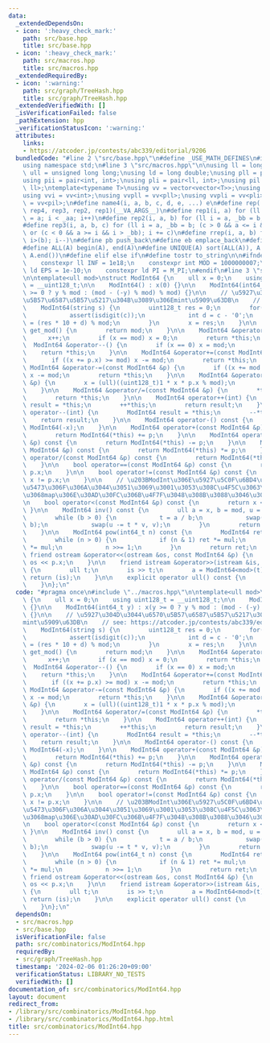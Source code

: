 ```yaml
---
data:
  _extendedDependsOn:
  - icon: ':heavy_check_mark:'
    path: src/base.hpp
    title: src/base.hpp
  - icon: ':heavy_check_mark:'
    path: src/macros.hpp
    title: src/macros.hpp
  _extendedRequiredBy:
  - icon: ':warning:'
    path: src/graph/TreeHash.hpp
    title: src/graph/TreeHash.hpp
  _extendedVerifiedWith: []
  _isVerificationFailed: false
  _pathExtension: hpp
  _verificationStatusIcon: ':warning:'
  attributes:
    links:
    - https://atcoder.jp/contests/abc339/editorial/9206
  bundledCode: "#line 2 \"src/base.hpp\"\n#define _USE_MATH_DEFINES\n#include <bits/stdc++.h>\n\
    using namespace std;\n#line 3 \"src/macros.hpp\"\n\nusing ll = long long;\nusing\
    \ ull = unsigned long long;\nusing ld = long double;\nusing pll = pair<ll, ll>;\n\
    using pii = pair<int, int>;\nusing pli = pair<ll, int>;\nusing pil = pair<int,\
    \ ll>;\ntemplate<typename T>\nusing vv = vector<vector<T>>;\nusing vvl = vv<ll>;\n\
    using vvi = vv<int>;\nusing vvpll = vv<pll>;\nusing vvpli = vv<pli>;\nusing vvpil\
    \ = vv<pil>;\n#define name4(i, a, b, c, d, e, ...) e\n#define rep(...) name4(__VA_ARGS__,\
    \ rep4, rep3, rep2, rep1)(__VA_ARGS__)\n#define rep1(i, a) for (ll i = 0, _aa\
    \ = a; i < _aa; i++)\n#define rep2(i, a, b) for (ll i = a, _bb = b; i < _bb; i++)\n\
    #define rep3(i, a, b, c) for (ll i = a, _bb = b; (c > 0 && a <= i && i < _bb)\
    \ or (c < 0 && a >= i && i > _bb); i += c)\n#define rrep(i, a, b) for (ll i=(a);\
    \ i>(b); i--)\n#define pb push_back\n#define eb emplace_back\n#define mkp make_pair\n\
    #define ALL(A) begin(A), end(A)\n#define UNIQUE(A) sort(ALL(A)), A.erase(unique(ALL(A)),\
    \ A.end())\n#define elif else if\n#define tostr to_string\n\n#ifndef CONSTANTS\n\
    \    constexpr ll INF = 1e18;\n    constexpr int MOD = 1000000007;\n    constexpr\
    \ ld EPS = 1e-10;\n    constexpr ld PI = M_PI;\n#endif\n#line 3 \"src/combinatorics/ModInt64.hpp\"\
    \n\ntemplate<ull mod>\nstruct ModInt64 {\n    ull x = 0;\n    using uint128_t\
    \ = __uint128_t;\n\n    ModInt64() : x(0) {}\n\n    ModInt64(int64_t y) : x(y\
    \ >= 0 ? y % mod : (mod - (-y) % mod) % mod) {}\n\n    // \u5927\u304D\u3044\u6570\
    \u5B57\u6587\u5B57\u5217\u304B\u3089\u306Emint\u5909\u63DB\n    // see: https://atcoder.jp/contests/abc339/editorial/9206\n\
    \    ModInt64(string s) {\n        uint128_t res = 0;\n        for(auto &c : s){\n\
    \            assert(isdigit(c));\n            int d = c - '0';\n            res\
    \ = (res * 10 + d) % mod;\n        }\n        x = res;\n    }\n\n    static ull\
    \ get_mod() {\n        return mod;\n    }\n\n    ModInt64 &operator++() {\n  \
    \      x++;\n        if (x == mod) x = 0;\n        return *this;\n    }\n\n  \
    \  ModInt64 &operator--() {\n        if (x == 0) x = mod;\n        x--;\n    \
    \    return *this;\n    }\n\n    ModInt64 &operator+=(const ModInt64 &p) {\n \
    \       if ((x += p.x) >= mod) x -= mod;\n        return *this;\n    }\n\n   \
    \ ModInt64 &operator-=(const ModInt64 &p) {\n        if ((x += mod - p.x) >= mod)\
    \ x -= mod;\n        return *this;\n    }\n\n    ModInt64 &operator*=(const ModInt64\
    \ &p) {\n        x = (ull)((uint128_t)1 * x * p.x % mod);\n        return *this;\n\
    \    }\n\n    ModInt64 &operator/=(const ModInt64 &p) {\n        *this *= p.inv();\n\
    \        return *this;\n    }\n\n    ModInt64 operator++(int) {\n        ModInt64\
    \ result = *this;\n        ++*this;\n        return result;\n    }\n\n    ModInt64\
    \ operator--(int) {\n        ModInt64 result = *this;\n        --*this;\n    \
    \    return result;\n    }\n\n    ModInt64 operator-() const {\n        return\
    \ ModInt64(-x);\n    }\n\n    ModInt64 operator+(const ModInt64 &p) const {\n\
    \        return ModInt64(*this) += p;\n    }\n\n    ModInt64 operator-(const ModInt64\
    \ &p) const {\n        return ModInt64(*this) -= p;\n    }\n\n    ModInt64 operator*(const\
    \ ModInt64 &p) const {\n        return ModInt64(*this) *= p;\n    }\n\n    ModInt64\
    \ operator/(const ModInt64 &p) const {\n        return ModInt64(*this) /= p;\n\
    \    }\n\n    bool operator==(const ModInt64 &p) const {\n        return x ==\
    \ p.x;\n    }\n\n    bool operator!=(const ModInt64 &p) const {\n        return\
    \ x != p.x;\n    }\n\n    // \u203BModInt\u306E\u5927\u5C0F\u6BD4\u8F03\u306B\u610F\
    \u5473\u306F\u306A\u3044\u3051\u3069\u3001\u3053\u308C\u4F5C\u3063\u3068\u304F\
    \u3068map\u306E\u30AD\u30FC\u306B\u4F7F\u3048\u308B\u3088\u3046\u306B\u306A\u308B\
    \n    bool operator<(const ModInt64 &p) const {\n        return x < p.x;\n   \
    \ }\n\n    ModInt64 inv() const {\n        ull a = x, b = mod, u = 1, v = 0, t;\n\
    \        while (b > 0) {\n            t = a / b;\n            swap(a -= t * b,\
    \ b);\n            swap(u -= t * v, v);\n        }\n        return ModInt64(u);\n\
    \    }\n\n    ModInt64 pow(int64_t n) const {\n        ModInt64 ret(1), mul(x);\n\
    \        while (n > 0) {\n            if (n & 1) ret *= mul;\n            mul\
    \ *= mul;\n            n >>= 1;\n        }\n        return ret;\n    }\n\n   \
    \ friend ostream &operator<<(ostream &os, const ModInt64 &p) {\n        return\
    \ os << p.x;\n    }\n\n    friend istream &operator>>(istream &is, ModInt64 &a)\
    \ {\n        ull t;\n        is >> t;\n        a = ModInt64<mod>(t);\n       \
    \ return (is);\n    }\n\n    explicit operator ull() const {\n        return x;\n\
    \    }\n};\n"
  code: "#pragma once\n#include \"../macros.hpp\"\n\ntemplate<ull mod>\nstruct ModInt64\
    \ {\n    ull x = 0;\n    using uint128_t = __uint128_t;\n\n    ModInt64() : x(0)\
    \ {}\n\n    ModInt64(int64_t y) : x(y >= 0 ? y % mod : (mod - (-y) % mod) % mod)\
    \ {}\n\n    // \u5927\u304D\u3044\u6570\u5B57\u6587\u5B57\u5217\u304B\u3089\u306E\
    mint\u5909\u63DB\n    // see: https://atcoder.jp/contests/abc339/editorial/9206\n\
    \    ModInt64(string s) {\n        uint128_t res = 0;\n        for(auto &c : s){\n\
    \            assert(isdigit(c));\n            int d = c - '0';\n            res\
    \ = (res * 10 + d) % mod;\n        }\n        x = res;\n    }\n\n    static ull\
    \ get_mod() {\n        return mod;\n    }\n\n    ModInt64 &operator++() {\n  \
    \      x++;\n        if (x == mod) x = 0;\n        return *this;\n    }\n\n  \
    \  ModInt64 &operator--() {\n        if (x == 0) x = mod;\n        x--;\n    \
    \    return *this;\n    }\n\n    ModInt64 &operator+=(const ModInt64 &p) {\n \
    \       if ((x += p.x) >= mod) x -= mod;\n        return *this;\n    }\n\n   \
    \ ModInt64 &operator-=(const ModInt64 &p) {\n        if ((x += mod - p.x) >= mod)\
    \ x -= mod;\n        return *this;\n    }\n\n    ModInt64 &operator*=(const ModInt64\
    \ &p) {\n        x = (ull)((uint128_t)1 * x * p.x % mod);\n        return *this;\n\
    \    }\n\n    ModInt64 &operator/=(const ModInt64 &p) {\n        *this *= p.inv();\n\
    \        return *this;\n    }\n\n    ModInt64 operator++(int) {\n        ModInt64\
    \ result = *this;\n        ++*this;\n        return result;\n    }\n\n    ModInt64\
    \ operator--(int) {\n        ModInt64 result = *this;\n        --*this;\n    \
    \    return result;\n    }\n\n    ModInt64 operator-() const {\n        return\
    \ ModInt64(-x);\n    }\n\n    ModInt64 operator+(const ModInt64 &p) const {\n\
    \        return ModInt64(*this) += p;\n    }\n\n    ModInt64 operator-(const ModInt64\
    \ &p) const {\n        return ModInt64(*this) -= p;\n    }\n\n    ModInt64 operator*(const\
    \ ModInt64 &p) const {\n        return ModInt64(*this) *= p;\n    }\n\n    ModInt64\
    \ operator/(const ModInt64 &p) const {\n        return ModInt64(*this) /= p;\n\
    \    }\n\n    bool operator==(const ModInt64 &p) const {\n        return x ==\
    \ p.x;\n    }\n\n    bool operator!=(const ModInt64 &p) const {\n        return\
    \ x != p.x;\n    }\n\n    // \u203BModInt\u306E\u5927\u5C0F\u6BD4\u8F03\u306B\u610F\
    \u5473\u306F\u306A\u3044\u3051\u3069\u3001\u3053\u308C\u4F5C\u3063\u3068\u304F\
    \u3068map\u306E\u30AD\u30FC\u306B\u4F7F\u3048\u308B\u3088\u3046\u306B\u306A\u308B\
    \n    bool operator<(const ModInt64 &p) const {\n        return x < p.x;\n   \
    \ }\n\n    ModInt64 inv() const {\n        ull a = x, b = mod, u = 1, v = 0, t;\n\
    \        while (b > 0) {\n            t = a / b;\n            swap(a -= t * b,\
    \ b);\n            swap(u -= t * v, v);\n        }\n        return ModInt64(u);\n\
    \    }\n\n    ModInt64 pow(int64_t n) const {\n        ModInt64 ret(1), mul(x);\n\
    \        while (n > 0) {\n            if (n & 1) ret *= mul;\n            mul\
    \ *= mul;\n            n >>= 1;\n        }\n        return ret;\n    }\n\n   \
    \ friend ostream &operator<<(ostream &os, const ModInt64 &p) {\n        return\
    \ os << p.x;\n    }\n\n    friend istream &operator>>(istream &is, ModInt64 &a)\
    \ {\n        ull t;\n        is >> t;\n        a = ModInt64<mod>(t);\n       \
    \ return (is);\n    }\n\n    explicit operator ull() const {\n        return x;\n\
    \    }\n};\n"
  dependsOn:
  - src/macros.hpp
  - src/base.hpp
  isVerificationFile: false
  path: src/combinatorics/ModInt64.hpp
  requiredBy:
  - src/graph/TreeHash.hpp
  timestamp: '2024-02-06 01:26:20+09:00'
  verificationStatus: LIBRARY_NO_TESTS
  verifiedWith: []
documentation_of: src/combinatorics/ModInt64.hpp
layout: document
redirect_from:
- /library/src/combinatorics/ModInt64.hpp
- /library/src/combinatorics/ModInt64.hpp.html
title: src/combinatorics/ModInt64.hpp
---
```

